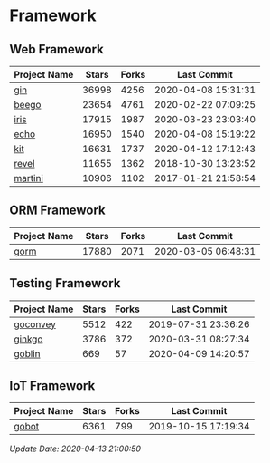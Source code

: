 # Framework

## Web Framework

| Project Name | Stars | Forks | Last Commit |
| ------------ | ----- | ----- | ----------- |
| [gin](https://github.com/gin-gonic/gin) | 36998 | 4256 | 2020-04-08 15:31:31 |
| [beego](https://github.com/astaxie/beego) | 23654 | 4761 | 2020-02-22 07:09:25 |
| [iris](https://github.com/kataras/iris) | 17915 | 1987 | 2020-03-23 23:03:40 |
| [echo](https://github.com/labstack/echo) | 16950 | 1540 | 2020-04-08 15:19:22 |
| [kit](https://github.com/go-kit/kit) | 16631 | 1737 | 2020-04-12 17:12:43 |
| [revel](https://github.com/revel/revel) | 11655 | 1362 | 2018-10-30 13:23:52 |
| [martini](https://github.com/go-martini/martini) | 10906 | 1102 | 2017-01-21 21:58:54 |

## ORM Framework

| Project Name | Stars | Forks | Last Commit |
| ------------ | ----- | ----- | ----------- |
| [gorm](https://github.com/jinzhu/gorm) | 17880 | 2071 | 2020-03-05 06:48:31 |

## Testing Framework

| Project Name | Stars | Forks | Last Commit |
| ------------ | ----- | ----- | ----------- |
| [goconvey](https://github.com/smartystreets/goconvey) | 5512 | 422 | 2019-07-31 23:36:26 |
| [ginkgo](https://github.com/onsi/ginkgo) | 3786 | 372 | 2020-03-31 08:27:34 |
| [goblin](https://github.com/franela/goblin) | 669 | 57 | 2020-04-09 14:20:57 |

## IoT Framework

| Project Name | Stars | Forks | Last Commit |
| ------------ | ----- | ----- | ----------- |
| [gobot](https://github.com/hybridgroup/gobot) | 6361 | 799 | 2019-10-15 17:19:34 |

*Update Date: 2020-04-13 21:00:50*